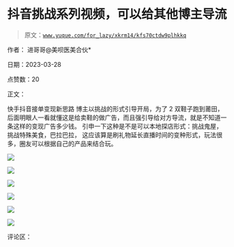 # 抖音挑战系列视频，可以给其他博主导流

> 原文：[`www.yuque.com/for_lazy/xkrm14/kfs70ctdw9plhkkq`](https://www.yuque.com/for_lazy/xkrm14/kfs70ctdw9plhkkq)

作者： 进哥哥@美呗医美合伙*

日期：2023-03-28

点赞数：20

正文：

快手抖音接单变现新思路 博主以挑战的形式引导开局，为了 2 双鞋子跑到莆田，后面明眼人一看就懂这是给卖鞋的做广告，而且强引导给对方导流，就是不知道一条这样的变现广告多少钱。 引申一下这种是不是可以本地探店形式：挑战鬼屋，挑战特殊美食，巴拉巴拉， 这应该算是刷礼物延长直播时间的变种形式，玩法很多，圈友可以根据自己的产品来结合玩。

![](img/1a2c6b89b63c6d6c10af8363d56542f9.png)

![](img/066730113ce0410d14e69a6d4d64645f.png)

![](img/80667ecc97c34dcc2c1031167d072850.png)  

![](img/13cdea8785f83168cc8e1dd39068a351.png)

![](img/ae071ecaf5aaed61a10cc048ff5a9be0.png)

![](img/2a80b94057f49b0f223b84ff5e51422c.png)

评论区：

